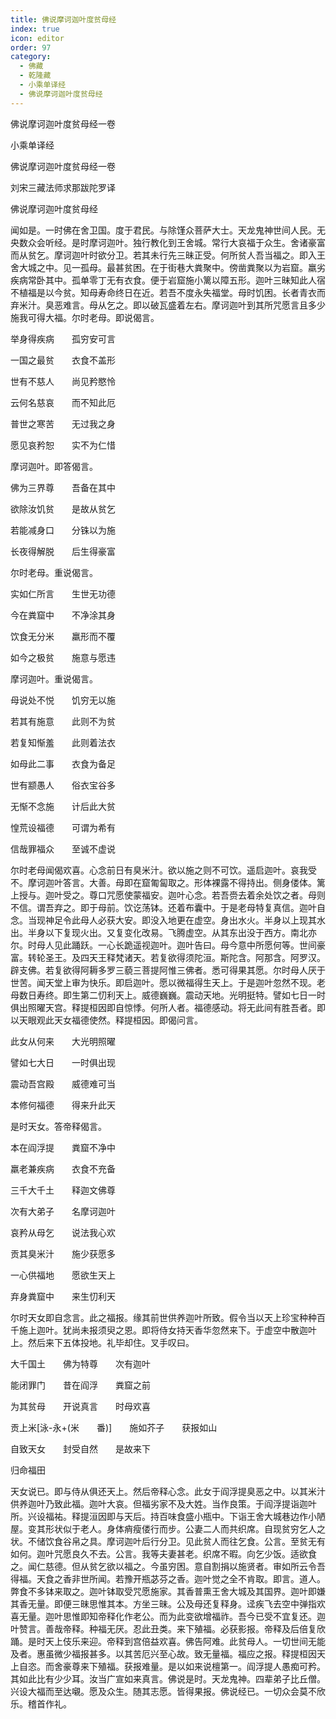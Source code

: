 ```yaml
---
title: 佛说摩诃迦叶度贫母经
index: true
icon: editor
order: 97
category:
  - 佛藏
  - 乾隆藏
  - 小乘单译经
  - 佛说摩诃迦叶度贫母经
---
```


佛说摩诃迦叶度贫母经一卷  

小乘单译经  

佛说摩诃迦叶度贫母经一卷  

刘宋三藏法师求那跋陀罗译  

佛说摩诃迦叶度贫母经  

闻如是。一时佛在舍卫国。度于君民。与除馑众菩萨大士。天龙鬼神世间人民。无央数众会听经。是时摩诃迦叶。独行教化到王舍城。常行大哀福于众生。舍诸豪富而从贫乞。摩诃迦叶时欲分卫。若其未行先三昧正受。何所贫人吾当福之。即入王舍大城之中。见一孤母。最甚贫困。在于街巷大粪聚中。傍凿粪聚以为岩窟。羸劣疾病常卧其中。孤单零丁无有衣食。便于岩窟施小篱以障五形。迦叶三昧知此人宿不植福是以今贫。知母寿命终日在近。若吾不度永失福堂。母时饥困。长者青衣而弃米汁。臭恶难言。母从乞之。即以破瓦盛着左右。摩诃迦叶到其所咒愿言且多少施我可得大福。尔时老母。即说偈言。  

举身得疾病　　孤穷安可言  

一国之最贫　　衣食不盖形  

世有不慈人　　尚见矜愍怜  

云何名慈哀　　而不知此厄  

普世之寒苦　　无过我之身  

愿见哀矜恕　　实不为仁惜  

摩诃迦叶。即答偈言。  

佛为三界尊　　吾备在其中  

欲除汝饥贫　　是故从贫乞  

若能减身口　　分铢以为施  

长夜得解脱　　后生得豪富  

尔时老母。重说偈言。  

实如仁所言　　生世无功德  

今在粪窟中　　不净涂其身  

饮食无分米　　羸形而不覆  

如今之极贫　　施意与愿违  

摩诃迦叶。重说偈言。  

母说处不悦　　饥穷无以施  

若其有施意　　此则不为贫  

若复知惭羞　　此则着法衣  

如母此二事　　衣食为备足  

世有颛愚人　　俗衣宝谷多  

无惭不念施　　计后此大贫  

惶荒设福德　　可谓为希有  

信哉罪福众　　至诚不虚说  

尔时老母闻偈欢喜。心念前日有臭米汁。欲以施之则不可饮。遥启迦叶。哀我受不。摩诃迦叶答言。大善。母即在窟匍匐取之。形体裸露不得持出。侧身偻体。篱上授与。迦叶受之。尊口咒愿使蒙福安。迦叶心念。若吾赍去着余处饮之者。母则不信。谓吾弃之。即于母前。饮讫荡钵。还着布囊中。于是老母特复真信。迦叶自念。当现神足令此母人必获大安。即没入地更在虚空。身出水火。半身以上现其水出。半身以下复现火出。又复变化改易。飞腾虚空。从其东出没于西方。南北亦尔。时母人见此踊跃。一心长跪遥视迦叶。迦叶告曰。母今意中所愿何等。世间豪富。转轮圣王。及四天王释梵诸天。若复欲得须陀洹。斯陀含。阿那含。阿罗汉。辟支佛。若复欲得阿耨多罗三藐三菩提阿惟三佛者。悉可得果其愿。尔时母人厌于世苦。闻天堂上审为快乐。即启迦叶。愿以微福得生天上。于是迦叶忽然不现。老母数日寿终。即生第二忉利天上。威德巍巍。震动天地。光明挺特。譬如七日一时俱出照曜天宫。释提桓因即自惊悸。何所人者。福德感动。将无此间有胜吾者。即以天眼观此天女福德使然。释提桓因。即偈问言。  

此女从何来　　大光明照曜  

譬如七大日　　一时俱出现  

震动吾宫殿　　威德难可当  

本修何福德　　得来升此天  

是时天女。答帝释偈言。  

本在阎浮提　　粪窟不净中  

羸老兼疾病　　衣食不充备  

三千大千土　　释迦文佛尊  

次有大弟子　　名摩诃迦叶  

哀矜从母乞　　说法我心欢  

贡其臭米汁　　施少获愿多  

一心供福地　　愿欲生天上  

弃身粪窟中　　来生忉利天  

尔时天女即自念言。此之福报。缘其前世供养迦叶所致。假令当以天上珍宝种种百千施上迦叶。犹尚未报须臾之恩。即将侍女持天香华忽然来下。于虚空中散迦叶上。然后来下五体投地。礼毕却住。叉手叹曰。  

大千国土　　佛为特尊　　次有迦叶  

能闭罪门　　昔在阎浮　　粪窟之前  

为其贫母　　开说真言　　时母欢喜  

贡上米[泳-永+(米　　番)]　　施如芥子　　获报如山  

自致天女　　封受自然　　是故来下  

归命福田  

天女说已。即与侍从俱还天上。然后帝释心念。此女于阎浮提臭恶之中。以其米汁供养迦叶乃致此福。迦叶大哀。但福劣家不及大姓。当作良策。于阎浮提诣迦叶所。兴设福祐。释提洹因即与天后。持百味食盛小瓶中。下诣王舍大城巷边作小陋屋。变其形状似于老人。身体痟瘦偻行而步。公妻二人而共织席。自现贫穷乞人之状。不储饮食谷帛之具。摩诃迦叶后行分卫。见此贫人而往乞食。公言。至贫无有如何。迦叶咒愿良久不去。公言。我等夫妻甚老。织席不暇。向乞少饭。适欲食之。闻仁慈德。但从贫乞欲以福之。今虽穷困。意自割捐以施贤者。审如所云令吾得福。天食之香非世所闻。若豫开瓶苾芬之香。迦叶觉之全不肯取。即言。道人。弊食不多钵来取之。迦叶钵取受咒愿施家。其香普熏王舍大城及其国界。迦叶即嫌其香无量。即便三昧思惟其本。方坐三昧。公及母还复释身。迳疾飞去空中弹指欢喜无量。迦叶思惟即知帝释化作老公。而为此变欲增福祚。吾今已受不宜复还。迦叶赞言。善哉帝释。种福无厌。忍此丑类。来下殖福。必获影报。帝释及后倍复欣踊。是时天上伎乐来迎。帝释到宫倍益欢喜。佛告阿难。此贫母人。一切世间无能及者。惠虽微少福报甚多。以其苦厄兴至心故。致无量福。福应之报。释提桓因天上自恣。而舍豪尊来下殖福。获报难量。是以如来说檀第一。阎浮提人愚痴可矜。其如此比有少少耳。汝当广宣如来真言。佛说是时。天龙鬼神。四辈弟子比丘僧。兴设大福而至达嚫。愿及众生。随其志愿。皆得果报。佛说经已。一切众会莫不欣乐。稽首作礼。  
